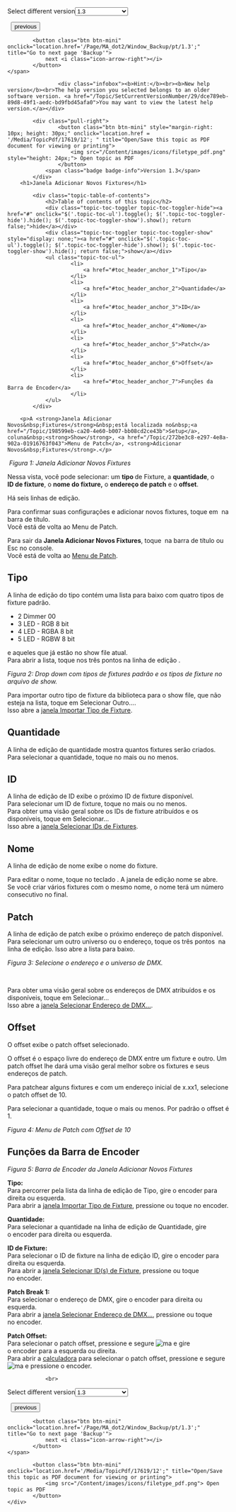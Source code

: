 
<div class="topic-navigation">

<div class="pull-right">
	<span class="pull-left">


<div class="pull-left">
<form action="/Topic/SetCurrentVersionNumber" class="form-inline" id="frmTagSelector" method="post">	<span class="form-mini">
		<div class="input-prepend"><span class="add-on">Select different version</span><select autocomplete="off" id="versionNumberId" name="versionNumberId" onchange="$(this).closest('#frmTagSelector').submit();" style="width: 120px;"><option value="">- latest -</option>
<option value="3">1.1</option>
<option value="7">1.2</option>
<option selected="selected" value="12">1.3</option>
<option value="16">1.5</option>
<option value="29">1.9</option>
</select></div>
		<input data-val="true" data-val-number="The field Int32 must be a number." data-val-required="The Int32 field is required." id="ProductId" name="ProductId" type="hidden" value="7">
		<input id="CurrentGuid" name="CurrentGuid" type="hidden" value="dce789eb-89d8-49f1-aedc-bd9fbd45afa0">
	</span>
</form></div>&nbsp;	</span>
	<span class="pull-right" style="white-space: nowrap;">
			<button class="btn btn-mini" onclick="location.href='/Page/MA_dot2/views_and_windows_icons/pt/1.3'; " title="Go to previous page 'Icons'">
				<i class="icon-arrow-left"></i> previous
			</button>

			<button class="btn btn-mini" onclick="location.href='/Page/MA_dot2/Window_Backup/pt/1.3';" title="Go to next page 'Backup'">
				next <i class="icon-arrow-right"></i> 
			</button>
	</span>
</div>
<div class="clear-fix" style="margin-bottom: 10px"></div>
</div>

					<div class="infobox"><b>Hint:</b><br><b>New help version</b><br>The help version you selected belongs to an older software version. <a href="/Topic/SetCurrentVersionNumber/29/dce789eb-89d8-49f1-aedc-bd9fbd45afa0">You may want to view the latest help version.</a></div>

			<div class="pull-right">
					<button class="btn btn-mini" style="margin-right: 10px; height: 30px;" onclick="location.href = '/Media/TopicPdf/17619/12'; " title="Open/Save this topic as PDF document for viewing or printing">
						<img src="/Content/images/icons/filetype_pdf.png" style="height: 24px;"> Open topic as PDF
					</button>
				<span class="badge badge-info">Version 1.3</span>
			</div>
		<h1>Janela Adicionar Novos Fixtures</h1>

			<div class="topic-table-of-contents">
				<h2>Table of contents of this topic</h2>
				<div class="topic-toc-toggler topic-toc-toggler-hide"><a href="#" onclick="$('.topic-toc-ul').toggle(); $('.topic-toc-toggler-hide').hide(); $('.topic-toc-toggler-show').show(); return false;">hide</a></div>
				<div class="topic-toc-toggler topic-toc-toggler-show" style="display: none;"><a href="#" onclick="$('.topic-toc-ul').toggle(); $('.topic-toc-toggler-hide').show(); $('.topic-toc-toggler-show').hide(); return false;">show</a></div>
				<ul class="topic-toc-ul">
						<li>
							<a href="#toc_header_anchor_1">Tipo</a>
						</li>
						<li>
							<a href="#toc_header_anchor_2">Quantidade</a>
						</li>
						<li>
							<a href="#toc_header_anchor_3">ID</a>
						</li>
						<li>
							<a href="#toc_header_anchor_4">Nome</a>
						</li>
						<li>
							<a href="#toc_header_anchor_5">Patch</a>
						</li>
						<li>
							<a href="#toc_header_anchor_6">Offset</a>
						</li>
						<li>
							<a href="#toc_header_anchor_7">Funções da Barra de Encoder</a>
						</li>
				</ul>
			</div>

		<p>A <strong>Janela Adicionar Novos&nbsp;Fixtures</strong>&nbsp;está localizada no&nbsp;<a href="/Topic/198599eb-ca20-4e60-b007-bb08cd2ce43b">Setup</a>, coluna&nbsp;<strong>Show</strong>, <a href="/Topic/272be3c8-e297-4e8a-902a-01916763f043">Menu de Patch</a>, <strong>Adicionar Novos&nbsp;Fixtures</strong>.</p>

<p><img alt="" src="/Media/Image/Dot2_ViewsandWindows_AddNewFixturesWindow05_1-1-3.png">&nbsp;<em>Figura 1: Janela Adicionar Novos&nbsp;Fixtures</em></p>

<p>Nessa vista, você pode selecionar:&nbsp;um&nbsp;<strong>tipo </strong>de Fixture, a&nbsp;<strong>quantidade</strong>, o <strong>ID&nbsp;de fixture</strong>, o&nbsp;<strong>nome do fixture,</strong>&nbsp;o&nbsp;<strong>endereço de patch</strong>&nbsp;e o <strong>offset</strong>.</p>

<p>Há seis linhas de edição.</p>

<p>Para confirmar suas configurações e adicionar novos fixtures, toque em&nbsp;<img alt="" src="/Media/Image/Dot2_ViewsandWindows_ControlElements_TitleBar13_1-0.PNG">&nbsp;na barra de título.<br>
Você está de volta ao Menu de Patch.</p>

<p>Para sair da <strong>Janela Adicionar Novos Fixtures</strong>, toque <img alt="" src="/Media/Image/Dot2_ViewsandWindows_ControlElements_TitleBar14_1-0_1.PNG">&nbsp;na barra de título ou <span class="hardkey">Esc</span>&nbsp;no&nbsp;console.<br>
Você está de volta ao&nbsp;<a href="/Topic/272be3c8-e297-4e8a-902a-01916763f043">Menu de Patch</a>.</p>

<a name="toc_header_anchor_1" id="toc_header_anchor_1" class="topic-toc-item"></a><h2>Tipo</h2>

<p>A linha de edição do tipo contém uma lista para baixo com quatro tipos de fixture padrão.</p>

<ul>
	<li>2 Dimmer 00</li>
	<li>3 LED - RGB 8 bit</li>
	<li>4 LED - RGBA 8 bit</li>
	<li>5 LED - RGBW 8 bit</li>
</ul>

<p>e aqueles que já estão no show file atual.<br>
Para abrir a lista, toque nos três pontos na linha de edição&nbsp;<img alt="" src="/Media/Image/Dot2_ViewsandWindows_AddNewFixturesWindow01_1-0.PNG">.</p>

<p><img alt="" src="/Media/Image/Dot2_ViewsandWindows_AddNewFixturesWindow03_1-0.PNG"><em>Figura 2: Drop down&nbsp;com tipos de fixtures padrão e os tipos de fixture&nbsp;no arquivo de show.</em></p>

<p>Para importar outro tipo de fixture da biblioteca para o show file, que não esteja na lista, toque em <span class="softkey">Selecionar Outro...</span>.<br>
Isso abre a <a href="/Topic/a924561a-b1eb-4661-aa5f-99867413e4ea">janela Importar Tipo de Fixture</a>.</p>

<a name="toc_header_anchor_2" id="toc_header_anchor_2" class="topic-toc-item"></a><h2>Quantidade</h2>

<p>A linha de edição de quantidade mostra quantos fixtures serão criados.<br>
Para selecionar a quantidade, toque no mais ou no menos.</p>

<a name="toc_header_anchor_3" id="toc_header_anchor_3" class="topic-toc-item"></a><h2>ID</h2>

<p>A linha de edição de ID exibe o próximo ID de fixture disponível.<br>
Para selecionar um ID de fixture, toque no mais ou no menos.<br>
Para obter uma visão geral sobre os IDs de fixture atribuídos e os disponíveis, toque em&nbsp;<span class="softkey">Selecionar...</span><br>
Isso abre a&nbsp;<a href="/Topic/01949542-9b01-4052-b2c5-ac718d5dbdfe">janela Selecionar IDs de Fixtures</a>.</p>

<a name="toc_header_anchor_4" id="toc_header_anchor_4" class="topic-toc-item"></a><h2>Nome</h2>

<p>A linha de edição de nome exibe o nome do fixture.</p>

<p>Para editar o nome, toque no teclado&nbsp;<img alt="" src="/Media/Image/Dot2_ViewsandWindows_ImportFixtureType01_1-0.PNG">. A janela de edição nome se abre.<br>
Se você criar vários fixtures com o mesmo nome, o nome terá um número consecutivo no final.</p>

<a name="toc_header_anchor_5" id="toc_header_anchor_5" class="topic-toc-item"></a><h2>Patch</h2>

<p>A linha de edição de patch exibe o próximo endereço de&nbsp;patch disponível.<br>
Para selecionar um outro universo ou o endereço, toque os três pontos&nbsp;<img alt="" src="/Media/Image/Dot2_ViewsandWindows_AddNewFixturesWindow01_1-0.PNG">&nbsp;na linha de edição. Isso abre a lista para baixo.</p>

<p><img alt="" src="/Media/Image/Dot2_ViewsandWindows_AddNewFixturesWindow04_1-1-3.png"><em>Figura 3: Selecione o endereço e o universo de DMX.</em></p>

<p>&nbsp;</p>

<p>Para obter uma visão geral sobre os&nbsp;endereços de DMX atribuídos e os disponíveis, toque em&nbsp;<span class="softkey">Selecionar...</span><br>
Isso abre a&nbsp;<a href="/Topic/bfc8868e-9fe1-4364-be83-5f81994da9e8">janela Selecionar Endereço de DMX...</a>.</p>

<a name="toc_header_anchor_6" id="toc_header_anchor_6" class="topic-toc-item"></a><h2>Offset</h2>

<p>O offset&nbsp;exibe o&nbsp;patch offset selecionado.</p>

<p>O offset é o espaço livre do endereço de&nbsp;DMX entre um fixture e outro. Um patch offset&nbsp;lhe dará uma visão geral melhor sobre os fixtures e seus endereços de patch.</p>

<p>Para&nbsp;patchear alguns&nbsp;fixtures&nbsp;e com um endereço inicial de&nbsp;x.xx1, selecione o&nbsp;patch offset&nbsp;de&nbsp;10.</p>

<p>Para selecionar a quantidade, toque o mais ou menos. Por padrão o&nbsp;offset&nbsp;é 1.</p>

<p><img alt="" src="/Media/Image/Dot2_ViewsandWindows_AddNewFixturesWindow06_1-1-3.png"><em>Figura 4: Menu de&nbsp;Patch&nbsp;com&nbsp;Offset&nbsp;de&nbsp;10</em></p>

<a name="toc_header_anchor_7" id="toc_header_anchor_7" class="topic-toc-item"></a><h2>Funções da Barra de Encoder</h2>

<p>​<img alt="" src="/Media/Image/Dot2_ViewsandWindows_AddNewFixturesWindow02_1-1-3.png"><em>Figura 5: Barra de&nbsp;Encoder&nbsp;da Janela&nbsp;Adicionar Novos&nbsp;Fixtures</em></p>

<p><strong>Tipo:</strong><br>
Para percorrer pela lista da linha de edição de Tipo, gire o encoder para direita ou esquerda.<br>
Para abrir a&nbsp;<a href="/Topic/a924561a-b1eb-4661-aa5f-99867413e4ea">janela Importar Tipo de Fixture</a>, pressione ou toque no&nbsp;encoder.</p>

<p><strong>Quantidade:</strong><br>
Para selecionar a quantidade na linha de edição de Quantidade, gire o&nbsp;encoder&nbsp;para direita ou esquerda.</p>

<p><strong>ID de Fixture:</strong><br>
Para selecionar o ID&nbsp;de fixture&nbsp;na linha de edição ID,&nbsp;gire o&nbsp;encoder&nbsp;para direita ou esquerda​.<br>
Para abrir a​ <a href="/Topic/01949542-9b01-4052-b2c5-ac718d5dbdfe">janela Selecionar ID(s) de Fixture</a>, pressione ou toque no&nbsp;encoder​.</p>

<p><strong>Patch Break 1:</strong><br>
Para selecionar o endereço de DMX, gire o&nbsp;encoder&nbsp;para direita ou esquerda​.<br>
Para abrir a​ <a href="/Topic/bfc8868e-9fe1-4364-be83-5f81994da9e8">janela Selecionar Endereço de DMX...</a>, pressione ou toque no&nbsp;encoder​.</p>

<p><strong>Patch Offset:</strong><br>
Para selecionar o&nbsp;patch offset, pressione e segure&nbsp;<span class="hardkey"><img alt="ma" src="/Media/Mlg/ma_1.png"></span> e gire o&nbsp;encoder&nbsp;para a esquerda ou direita.<br>
Para abrir a <a href="/Topic/014d961b-8de1-4f48-92de-e6da3cc6a15f">calculadora</a>&nbsp;para selecionar o patch offset, pressione e segure&nbsp;<span class="hardkey"><img alt="ma" src="/Media/Mlg/ma_1.png"></span> e&nbsp;pressione o encoder.</p>


				<br>
<div class="topic-navigation">

<div class="pull-right">
	<span class="pull-left">


<div class="pull-left">
<form action="/Topic/SetCurrentVersionNumber" class="form-inline" id="frmTagSelector" method="post">	<span class="form-mini">
		<div class="input-prepend"><span class="add-on">Select different version</span><select autocomplete="off" id="versionNumberId" name="versionNumberId" onchange="$(this).closest('#frmTagSelector').submit();" style="width: 120px;"><option value="">- latest -</option>
<option value="3">1.1</option>
<option value="7">1.2</option>
<option selected="selected" value="12">1.3</option>
<option value="16">1.5</option>
<option value="29">1.9</option>
</select></div>
		<input data-val="true" data-val-number="The field Int32 must be a number." data-val-required="The Int32 field is required." id="ProductId" name="ProductId" type="hidden" value="7">
		<input id="CurrentGuid" name="CurrentGuid" type="hidden" value="dce789eb-89d8-49f1-aedc-bd9fbd45afa0">
	</span>
</form></div>&nbsp;	</span>
	<span class="pull-right" style="white-space: nowrap;">
			<button class="btn btn-mini" onclick="location.href='/Page/MA_dot2/views_and_windows_icons/pt/1.3'; " title="Go to previous page 'Icons'">
				<i class="icon-arrow-left"></i> previous
			</button>

			<button class="btn btn-mini" onclick="location.href='/Page/MA_dot2/Window_Backup/pt/1.3';" title="Go to next page 'Backup'">
				next <i class="icon-arrow-right"></i> 
			</button>
	</span>
</div>
	<div class="clear-fix"></div>
	<div class="pull-right">
	
			<button class="btn btn-mini" onclick="location.href='/Media/TopicPdf/17619/12';" title="Open/Save this topic as PDF document for viewing or printing">
				<img src="/Content/images/icons/filetype_pdf.png"> Open topic as PDF
			</button>
	</div>
<div class="clear-fix" style="margin-bottom: 10px"></div>
</div>

	
